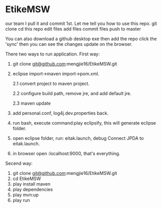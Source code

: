 # EtikeMSW
our team 
I pull it and commit 1st.
Let me tell you how to use this repo.
git clone <url>
cd this repo
edit files
add files
commit files 
push to master

You can also download a github desktop exe 
then add the repo 
click the 'sync'  then you can see the changes update on the browser.

There two ways to run application.
First way:

1. git clone git@github.com:mengjie16/EtikeMSW.git
2. eclipse import->maven import->pom.xml. 

	2.1 convert project to maven project.

	2.2 configure build path, remove jre, and add default jre.

	2.3 maven update

4. add personal.conf, log4j.dev.properties back.
5. run bash, execute command:play eclipsify, this will generate eclipse folder.
6. open eclipse folder, run: eitak.launch, debug Connect JPDA to eitak.launch.
7. in browser open :localhost:9000, that's everything.

Secend way:
1. git clone git@github.com:mengjie16/EtikeMSW.git
2. cd EtikeMSW
3. play install maven
4. play dependencies
5. play mvn:up
6. play run
